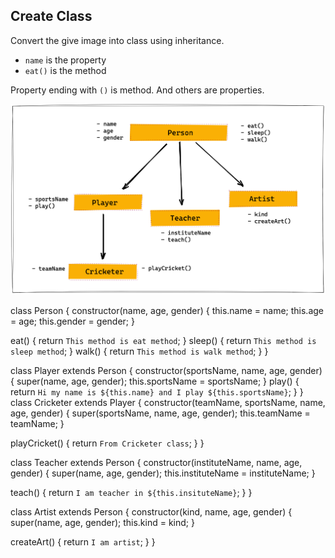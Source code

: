 ## Create Class

Convert the give image into class using inheritance.

- `name` is the property
- `eat()` is the method

Property ending with `()` is method. And others are properties.

![Inheritance](../assets/inheritance.png)

class Person {
  constructor(name, age, gender) {
    this.name = name;
    this.age = age;
    this.gender = gender;
  }

  eat() {
    return `This method is eat method`;
  }
  sleep() {
    return `This method is sleep method`;
  }
  walk() {
    return `This method is walk method`;
  }
}

class Player extends Person {
  constructor(sportsName, name, age, gender) {
    super(name, age, gender);
    this.sportsName = sportsName;
  }
  play() {
    return `Hi my name is ${this.name} and I play ${this.sportsName}`;
  }
}
class Cricketer extends Player {
  constructor(teamName, sportsName, name, age, gender) {
    super(sportsName, name, age, gender);
    this.teamName = teamName;
  }

  playCricket() {
    return `From Cricketer class`;
  }
}

class Teacher extends Person {
  constructor(instituteName, name, age, gender) {
    super(name, age, gender);
    this.instituteName = instituteName;
  }

  teach() {
    return `I am teacher in ${this.insituteName}`;
  }
}

class Artist extends Person {
  constructor(kind, name, age, gender) {
    super(name, age, gender);
    this.kind = kind;
  }

  createArt() {
    return `I am artist`;
  }
}


